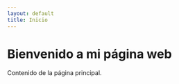 ```yaml
---
layout: default
title: Inicio
---
```


# Bienvenido a mi página web

Contenido de la página principal.
